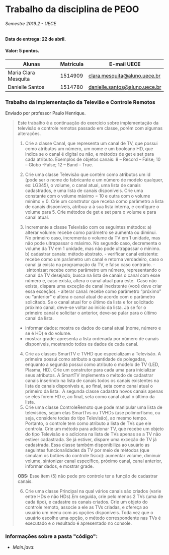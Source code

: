 # Trabalho da disciplina de PEOO
###### Semestre 2019.2 - UECE

#### **Data de entrega:** 22 de abril.
#### Valor: 5 pontos.

|   Alunas             | Matrícula |   E-mail UECE                 |
|----------------------|-----------|-------------------------------|
| Maria Clara Mesquita |  1514909  |  clara.mesquita@aluno.uece.br |
| Danielle Santos      |  1514780  | danielle.santos@aluno.uece.br |

### Trabalho da Implementação da Televião e Controle Remotos
Enviado por professor Paulo Henrique.

> Este trabalho é a continuação do exercício sobre implementação da televisão e controle remotos passado em classe, porém com algumas alterações.
>
>1. Crie a classe Canal, que representa um canal de TV, que possui como atributos um número, um nome e um booleano HD, que indica se o canal é digital ou não, e métodos de get e set para cada atributo. Exemplos de objetos canais: 8 – Record – False; 10 – Globo -False; 12 – Band – True.
>
>2. Crie uma classe Televisão que contém como atributos um id (pode ser o nome do fabricante e um número de modelo qualquer, ex: LG345), o volume, o canal atual, uma lista de canais cadastrados, e uma lista de canais disponíveis. Crie uma constante com o volume máximo = 10 e outra com o volume mínimo = 0. Crie um construtor que receba como parâmetro a lista de canais disponíveis, atribua-a à sua lista interna, e configure o volume para 5. Crie métodos de get e set para o volume e para canal atual.
> 
>3. Incremente a classe Televisão com os seguintes métodos:
>a) alterar volume: recebe como parâmetro se aumenta ou diminui. No primeiro caso, incrementa o volume da TV em 1 unidade, mas não pode ultrapassar o máximo. No segundo caso, decrementa o volume da TV em 1 unidade, mas não pode ultrapassar o mínimo.
>b) cadastrar canais: método abstrato.
> - verificar canal existente: recebe como um parâmetro um canal e retorna verdadeiro, caso o canal já exista na programação da TV, e falso caso contrário.
> - sintonizar: recebe como parâmetro um número, representando o canal da TV desejado, busca na lista de canais o canal com esse número e, caso exista, altera o canal atual para este.  Caso não exista, dispara uma exceção de canal inexistente (você deve criar essa exceção).
> - alterar canal: recebe como parâmetro “próximo” ou “anterior” e altera o canal atual de acordo com o parâmetro solicitado. Se o canal atual for o último da lista e for solicitado próximo canal, deve-se voltar ao início da lista. Já se for o primeiro canal e solicitar o anterior, deve-se pular para o último canal da lista.
> - informar dados: mostra os dados do canal atual (nome, número e se é HD) e do volume. 
> - mostrar grade: apresenta a lista ordenada por número de canais disponíveis, mostrando todos os dados de cada canal.
>
>4. Crie as classes SmartTV e TVHD que especializam a Televisão. A primeira possui como atributo a quantidade de polegadas, enquanto a segunda possui como atributo o modelo de TV (LED, Plasma, HD). Crie um construtor para cada uma para inicializar seus atributos. A SmartTV implementa o método de cadastrar canais inserindo na lista de canais todos os canais existentes na lista de canais disponíveis e, ao final, seta como canal atual o primeiro da lista.  A segunda classe cadastra novos canais apenas se eles forem HD e, ao final, seta como canal atual o último da lista.
>5. Crie uma classe ControleRemoto que pode manipular uma lista de televisões, sejam elas SmartTvs ou TVHDs (use polimorfismo, ou seja, considere todas do tipo Televisão), ao mesmo tempo. Portanto, o controle tem como atributo a lista de TVs que ele controla. Crie um método para adicionar TV, que recebe um objeto do tipo Televisão e o adiciona na lista de TVs apenas se a TV não estiver cadastrada. Se já estiver, dispare uma exceção de TV já cadastrada. Essa classe também disponibiliza ao usuário as seguintes funcionalidades da TV por meio de métodos (que simulam os botões do controle físico): aumentar volume, diminuir volume, sintonizar canal específico, próximo canal, canal anterior, informar dados, e mostrar grade. 
>
>**OBS:** Esse item (5) não pede pro controle ter a função de cadastrar canais.
>
>6. Crie uma classe Principal na qual vários canais são criados (varie entre HDs e não HDs).Em seguida, crie pelo menos 2 TVs (uma de cada tipo), e cadastre os canais criados. Crie um objeto do controle remoto, associe a ele as TVs criadas, e ofereça ao usuário um menu com as opções disponíveis. Toda vez que o usuário escolhe uma opção, o método correspondente nas TVs é executado e o resultado é apresentado no console.

### Informações sobre a pasta "código":
- *Main.java*:

